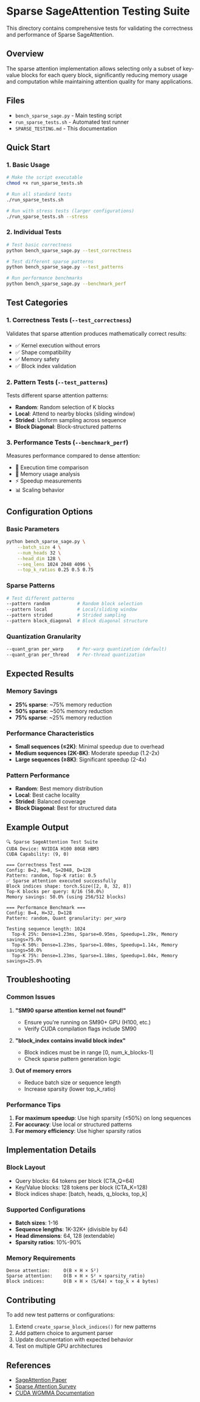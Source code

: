 # Sparse SageAttention Testing Suite

This directory contains comprehensive tests for validating the correctness and performance of Sparse SageAttention.

## Overview

The sparse attention implementation allows selecting only a subset of key-value blocks for each query block, significantly reducing memory usage and computation while maintaining attention quality for many applications.

## Files

- `bench_sparse_sage.py` - Main testing script
- `run_sparse_tests.sh` - Automated test runner
- `SPARSE_TESTING.md` - This documentation

## Quick Start

### 1. Basic Usage

```bash
# Make the script executable
chmod +x run_sparse_tests.sh

# Run all standard tests
./run_sparse_tests.sh

# Run with stress tests (larger configurations)
./run_sparse_tests.sh --stress
```

### 2. Individual Tests

```bash
# Test basic correctness
python bench_sparse_sage.py --test_correctness

# Test different sparse patterns
python bench_sparse_sage.py --test_patterns

# Run performance benchmarks
python bench_sparse_sage.py --benchmark_perf
```

## Test Categories

### 1. Correctness Tests (`--test_correctness`)

Validates that sparse attention produces mathematically correct results:
- ✅ Kernel execution without errors
- ✅ Shape compatibility
- ✅ Memory safety
- ✅ Block index validation

### 2. Pattern Tests (`--test_patterns`)

Tests different sparse attention patterns:
- **Random**: Random selection of K blocks
- **Local**: Attend to nearby blocks (sliding window)
- **Strided**: Uniform sampling across sequence
- **Block Diagonal**: Block-structured patterns

### 3. Performance Tests (`--benchmark_perf`)

Measures performance compared to dense attention:
- 🚀 Execution time comparison
- 💾 Memory usage analysis
- ⚡ Speedup measurements
- 📊 Scaling behavior

## Configuration Options

### Basic Parameters

```bash
python bench_sparse_sage.py \
    --batch_size 4 \
    --num_heads 32 \
    --head_dim 128 \
    --seq_lens 1024 2048 4096 \
    --top_k_ratios 0.25 0.5 0.75
```

### Sparse Patterns

```bash
# Test different patterns
--pattern random          # Random block selection
--pattern local           # Local/sliding window
--pattern strided         # Strided sampling
--pattern block_diagonal  # Block diagonal structure
```

### Quantization Granularity

```bash
--quant_gran per_warp     # Per-warp quantization (default)
--quant_gran per_thread   # Per-thread quantization
```

## Expected Results

### Memory Savings
- **25% sparse**: ~75% memory reduction
- **50% sparse**: ~50% memory reduction  
- **75% sparse**: ~25% memory reduction

### Performance Characteristics
- **Small sequences (≤2K)**: Minimal speedup due to overhead
- **Medium sequences (2K-8K)**: Moderate speedup (1.2-2x)
- **Large sequences (≥8K)**: Significant speedup (2-4x)

### Pattern Performance
- **Random**: Best memory distribution
- **Local**: Best cache locality
- **Strided**: Balanced coverage
- **Block Diagonal**: Best for structured data

## Example Output

```
🔍 Sparse SageAttention Test Suite
CUDA Device: NVIDIA H100 80GB HBM3
CUDA Capability: (9, 0)

=== Correctness Test ===
Config: B=2, H=8, S=2048, D=128
Pattern: random, Top-K ratio: 0.5
✅ Sparse attention executed successfully
Block indices shape: torch.Size([2, 8, 32, 8])
Top-K blocks per query: 8/16 (50.0%)
Memory savings: 50.0% (using 256/512 blocks)

=== Performance Benchmark ===
Config: B=4, H=32, D=128
Pattern: random, Quant granularity: per_warp

Testing sequence length: 1024
  Top-K 25%: Dense=1.23ms, Sparse=0.95ms, Speedup=1.29x, Memory savings=75.0%
  Top-K 50%: Dense=1.23ms, Sparse=1.08ms, Speedup=1.14x, Memory savings=50.0%
  Top-K 75%: Dense=1.23ms, Sparse=1.18ms, Speedup=1.04x, Memory savings=25.0%
```

## Troubleshooting

### Common Issues

1. **"SM90 sparse attention kernel not found!"**
   - Ensure you're running on SM90+ GPU (H100, etc.)
   - Verify CUDA compilation flags include SM90

2. **"block_index contains invalid block index"**
   - Block indices must be in range [0, num_k_blocks-1]
   - Check sparse pattern generation logic

3. **Out of memory errors**
   - Reduce batch size or sequence length
   - Increase sparsity (lower top_k_ratio)

### Performance Tips

1. **For maximum speedup**: Use high sparsity (≤50%) on long sequences
2. **For accuracy**: Use local or structured patterns
3. **For memory efficiency**: Use higher sparsity ratios

## Implementation Details

### Block Layout
- Query blocks: 64 tokens per block (CTA_Q=64)
- Key/Value blocks: 128 tokens per block (CTA_K=128)
- Block indices shape: [batch, heads, q_blocks, top_k]

### Supported Configurations
- **Batch sizes**: 1-16
- **Sequence lengths**: 1K-32K+ (divisible by 64)
- **Head dimensions**: 64, 128 (extendable)
- **Sparsity ratios**: 10%-90%

### Memory Requirements
```
Dense attention:     O(B × H × S²)
Sparse attention:    O(B × H × S² × sparsity_ratio)
Block indices:       O(B × H × (S/64) × top_k × 4 bytes)
```

## Contributing

To add new test patterns or configurations:

1. Extend `create_sparse_block_indices()` for new patterns
2. Add pattern choice to argument parser
3. Update documentation with expected behavior
4. Test on multiple GPU architectures

## References

- [SageAttention Paper](https://arxiv.org/abs/2410.02367)
- [Sparse Attention Survey](https://arxiv.org/abs/2009.14794)
- [CUDA WGMMA Documentation](https://docs.nvidia.com/cuda/hopper-tuning-guide/) 